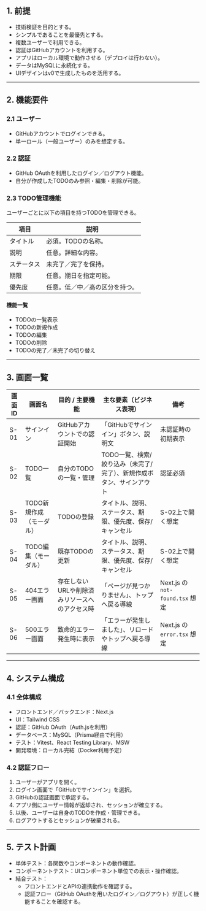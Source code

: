 ## 1. 前提
- 技術検証を目的とする。
- シンプルであることを最優先とする。
- 複数ユーザーで利用できる。
- 認証はGitHubアカウントを利用する。
- アプリはローカル環境で動作させる（デプロイは行わない）。
- データはMySQLに永続化する。
- UIデザインはv0で生成したものを活用する。

---

## 2. 機能要件
### 2.1 ユーザー
- GitHubアカウントでログインできる。
- 単一ロール（一般ユーザー）のみを想定する。
### 2.2 認証
- GitHub OAuthを利用したログイン／ログアウト機能。
- 自分が作成したTODOのみ参照・編集・削除が可能。
### 2.3 TODO管理機能
ユーザーごとに以下の項目を持つTODOを管理できる。

|項目|説明|
|---|---|
|タイトル|必須。TODOの名称。|
|説明|任意。詳細な内容。|
|ステータス|未完了／完了を保持。|
|期限|任意。期日を指定可能。|
|優先度|任意。低／中／高の区分を持つ。|
#### 機能一覧
- TODOの一覧表示
- TODOの新規作成
- TODOの編集
- TODOの削除
- TODOの完了／未完了の切り替え

--- 
## 3. 画面一覧
| 画面ID | 画面名            | 目的 / 主要機能                | 主な要素（ビジネス表現）                          | 備考                           |
| ---- | -------------- | ------------------------ | ------------------------------------- | ---------------------------- |
| S-01 | サインイン          | GitHubアカウントでの認証開始        | 「GitHubでサインイン」ボタン、説明文                 | 未認証時の初期表示                    |
| S-02 | TODO一覧         | 自分のTODOの一覧・管理            | TODO一覧、検索/絞り込み（未完了/完了）、新規作成ボタン、サインアウト | 認証必須                         |
| S-03 | TODO新規作成（モーダル） | TODOの登録                  | タイトル、説明、ステータス、期限、優先度、保存/キャンセル         | S-02上で開く想定                   |
| S-04 | TODO編集（モーダル）   | 既存TODOの更新                | タイトル、説明、ステータス、期限、優先度、保存/キャンセル         | S-02上で開く想定                   |
| S-05 | 404エラー画面       | 存在しないURLや削除済みリソースへのアクセス時 | 「ページが見つかりません」、トップへ戻る導線                | Next.js の `not-found.tsx` 想定 |
| S-06 | 500エラー画面       | 致命的エラー発生時に表示             | 「エラーが発生しました」、リロードやトップへ戻る導線            | Next.js の `error.tsx` 想定     |

---
## 4. システム構成

### 4.1 全体構成
- フロントエンド／バックエンド：Next.js
- UI：Tailwind CSS
- 認証：GitHub OAuth（Auth.jsを利用）
- データベース：MySQL（Prisma経由で利用）
- テスト：Vitest、React Testing Library、MSW
- 開発環境：ローカル完結（Docker利用予定）
### 4.2 認証フロー
1. ユーザーがアプリを開く。
2. ログイン画面で「GitHubでサインイン」を選択。
3. GitHubの認証画面で承認する。
4. アプリ側にユーザー情報が返却され、セッションが確立する。
5. 以後、ユーザーは自身のTODOを作成・管理できる。
6. ログアウトするとセッションが破棄される。

---

## 5. テスト計画
- 単体テスト：各関数やコンポーネントの動作確認。
- コンポーネントテスト：UIコンポーネント単位での表示・操作確認。
- 結合テスト：
	- フロントエンドとAPIの連携動作を確認する。
	- 認証フロー（GitHub OAuthを用いたログイン／ログアウト）が正しく機能することを確認する。

